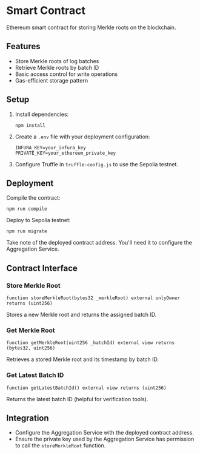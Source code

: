 # Smart Contract

Ethereum smart contract for storing Merkle roots on the blockchain.

## Features

- Store Merkle roots of log batches
- Retrieve Merkle roots by batch ID
- Basic access control for write operations
- Gas-efficient storage pattern

## Setup

1. Install dependencies:
   ```
   npm install
   ```

2. Create a `.env` file with your deployment configuration:
   ```
   INFURA_KEY=your_infura_key
   PRIVATE_KEY=your_ethereum_private_key
   ```

3. Configure Truffle in `truffle-config.js` to use the Sepolia testnet.

## Deployment

Compile the contract:
```
npm run compile
```

Deploy to Sepolia testnet:
```
npm run migrate
```

Take note of the deployed contract address. You'll need it to configure the Aggregation Service.

## Contract Interface

### Store Merkle Root
```solidity
function storeMerkleRoot(bytes32 _merkleRoot) external onlyOwner returns (uint256)
```
Stores a new Merkle root and returns the assigned batch ID.

### Get Merkle Root
```solidity
function getMerkleRoot(uint256 _batchId) external view returns (bytes32, uint256)
```
Retrieves a stored Merkle root and its timestamp by batch ID.

### Get Latest Batch ID
```solidity
function getLatestBatchId() external view returns (uint256)
```
Returns the latest batch ID (helpful for verification tools).

## Integration

- Configure the Aggregation Service with the deployed contract address.
- Ensure the private key used by the Aggregation Service has permission to call the `storeMerkleRoot` function.
